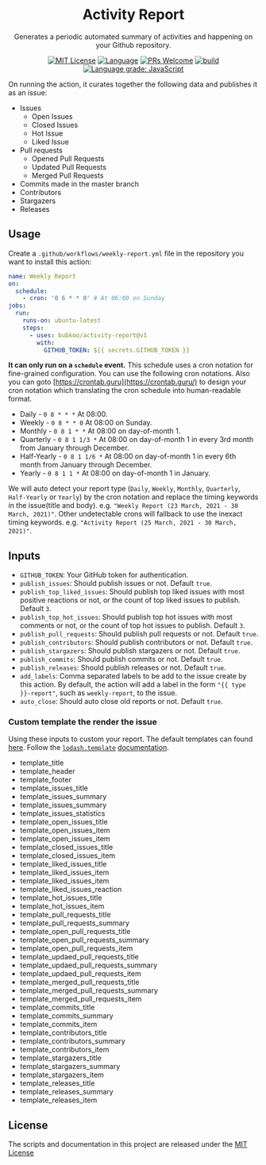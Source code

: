 <h1 align="center">Activity Report</h1>

<p align="center">Generates a periodic automated summary of activities and happening on your Github repository.</p>

<p align="center">
<a href="/LICENSE"><img src="https://img.shields.io/badge/license-MIT_License-green.svg?style=flat-square" alt="MIT License"></a>
<a href="https://www.typescriptlang.org"><img alt="Language" src="https://img.shields.io/badge/language-TypeScript-blue.svg?style=flat-square"></a>
<a href="https://github.com/bubkoo/activity-report/pulls"><img alt="PRs Welcome" src="https://img.shields.io/badge/PRs-Welcome-brightgreen.svg?style=flat-square"></a>
<a href="https://github.com/bubkoo/activity-report/actions/workflows/test.yml"><img alt="build" src="https://img.shields.io/github/workflow/status/bubkoo/activity-report/Test/master?logo=github&style=flat-square"></a>
<a href="https://lgtm.com/projects/g/bubkoo/activity-report/context:javascript"><img alt="Language grade: JavaScript" src="https://img.shields.io/lgtm/grade/javascript/g/bubkoo/activity-report.svg?logo=lgtm&style=flat-square"></a>
</p>

On running the action, it curates together the following data and publishes it as an issue:

- Issues
  - Open Issues
  - Closed Issues
  - Hot Issue
  - Liked Issue
- Pull requests
  - Opened Pull Requests
  - Updated Pull Requests
  - Merged Pull Requests
- Commits made in the master branch
- Contributors
- Stargazers
- Releases

## Usage

Create a `.github/workflows/weekly-report.yml` file in the repository you want to install this action:

```yml
name: Weekly Report
on:
  schedule:
    - cron: '0 6 * * 0' # At 06:00 on Sunday
jobs:
  run:
    runs-on: ubuntu-latest
    steps:
      - uses: bubkoo/activity-report@v1
        with:
          GITHUB_TOKEN: ${{ secrets.GITHUB_TOKEN }}
```

**It can only run on a `schedule` event.** This schedule uses a cron notation for fine-grained configuration. You can use the following cron notations. Also you can goto [https://crontab.guru](https://crontab.guru/) to design your cron notation which translating the cron schedule into human-readable format.

- Daily - `0 8 * * *` At 08:00.
- Weekly - `0 8 * * 0` At 08:00 on Sunday.
- Monthly - `0 8 1 * *` At 08:00 on day-of-month 1.
- Quarterly - `0 8 1 1/3 *` At 08:00 on day-of-month 1 in every 3rd month from January through December.
- Half-Yearly - `0 8 1 1/6 *` At 08:00 on day-of-month 1 in every 6th month from January through December.
- Yearly - `0 8 1 1 *` At 08:00 on day-of-month 1 in January.

We will auto detect your report type (`Daily`, `Weekly`, `Monthly`, `Quarterly`, `Half-Yearly` or `Yearly`) by the cron notation and replace the timing keywords in the issue(title and body). e.g. `"Weekly Report (23 March, 2021 - 30 March, 2021)"`. Other undetectable crons will fallback to use the inexact timing keywords. e.g. `"Activity Report (25 March, 2021 - 30 March, 2021)"`.

## Inputs

- `GITHUB_TOKEN`: Your GitHub token for authentication.
- `publish_issues`: Should publish issues or not. Default `true`.
- `publish_top_liked_issues`: Should publish top liked issues with most positive reactions or not, or the count of top liked issues to publish. Default `3`.
- `publish_top_hot_issues`: Should publish top hot issues with most comments or not, or the count of top hot issues to publish. Default `3`.
- `publish_pull_requests`: Should publish pull requests or not. Default `true`.
- `publish_contributors`: Should publish contributors or not. Default `true`.
- `publish_stargazers`: Should publish stargazers or not. Default `true`.
- `publish_commits`: Should publish commits or not. Default `true`.
- `publish_releases`: Should publish releases or not. Default `true`.
- `add_labels`: Comma separated labels to be add to the issue create by this action. By default, the action will add a label in the form `"{{ type }}-report"`, such as `weekly-report`, to the issue.
- `auto_close`: Should auto close old reports or not. Default `true`.

### Custom template the render the issue

Using these inputs to custom your report. The default templates can found [here](/blob/master/src/templates.ts). Follow the [`lodash.template`](https://www.npmjs.com/package/lodash.template) [documentation](https://lodash.com/docs#template).

- template_title
- template_header
- template_footer
- template_issues_title
- template_issues_summary
- template_issues_summary
- template_issues_statistics
- template_open_issues_title
- template_open_issues_item
- template_open_issues_item
- template_closed_issues_title
- template_closed_issues_item
- template_liked_issues_title
- template_liked_issues_item
- template_liked_issues_item
- template_liked_issues_reaction
- template_hot_issues_title
- template_hot_issues_item
- template_pull_requests_title
- template_pull_requests_summary
- template_open_pull_requests_title
- template_open_pull_requests_summary
- template_open_pull_requests_item
- template_updaed_pull_requests_title
- template_updaed_pull_requests_summary
- template_updaed_pull_requests_item
- template_merged_pull_requests_title
- template_merged_pull_requests_summary
- template_merged_pull_requests_item
- template_commits_title
- template_commits_summary
- template_commits_item
- template_contributors_title
- template_contributors_summary
- template_contributors_item
- template_stargazers_title
- template_stargazers_summary
- template_stargazers_item
- template_releases_title
- template_releases_summary
- template_releases_item

## License

The scripts and documentation in this project are released under the [MIT License](LICENSE)
